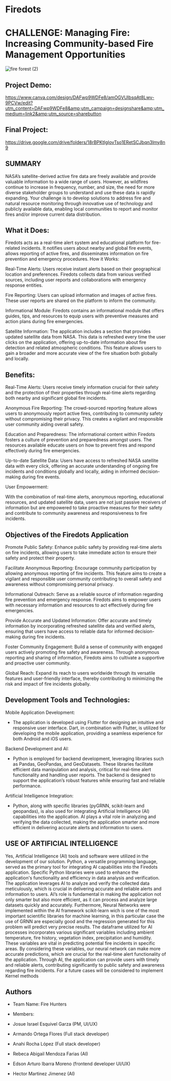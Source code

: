 # Firedots
# CHALLENGE: Managing Fire: Increasing Community-based Fire Management Opportunities
![fire forest (2)](https://github.com/Hectmtz/fireDots/assets/44554474/5ac2607b-3517-472a-bf19-5483bfd6634d)

## Project Demo: 
https://www.canva.com/design/DAFwp9WDFe8/amOGVUIbsqAt8Lwv-9PCVw/edit?utm_content=DAFwp9WDFe8&amp;utm_campaign=designshare&amp;utm_medium=link2&amp;utm_source=sharebutton

## Final Project:
https://drive.google.com/drive/folders/18rBPKtIgIovTso1ERetSCJbqn3lmy8n9

## SUMMARY
NASA’s satellite-derived active fire data are freely available and provide valuable information to a wide range of users. However, as wildfires continue to increase in frequency, number, and size, the need for more diverse stakeholder groups to understand and use these data is rapidly expanding. Your challenge is to develop solutions to address fire and natural resource monitoring through innovative use of technology and publicly available data, enabling local communities to report and monitor fires and/or improve current data distribution.

## What it Does:

Firedots acts as a real-time alert system and educational platform for fire-related incidents. It notifies users about nearby and global fire events, allows reporting of active fires, and disseminates information on fire prevention and emergency procedures.
How it Works:

Real-Time Alerts:
Users receive instant alerts based on their geographical location and preferences. Firedots collects data from various verified sources, including user reports and collaborations with emergency response entities.

Fire Reporting:
Users can upload information and images of active fires. These user reports are shared on the platform to inform the community.

Informational Module:
Firedots contains an informational module that offers guides, tips, and resources to equip users with preventive measures and action plans during fire emergencies.

Satellite Information:
The application includes a section that provides updated satellite data from NASA. This data is refreshed every time the user clicks on the application, offering up-to-date information about fire detection and related atmospheric conditions. This feature allows users to gain a broader and more accurate view of the fire situation both globally and locally.

## Benefits:

Real-Time Alerts:
Users receive timely information crucial for their safety and the protection of their properties through real-time alerts regarding both nearby and significant global fire incidents.

Anonymous Fire Reporting:
The crowd-sourced reporting feature allows users to anonymously report active fires, contributing to community safety without compromising their privacy. This creates a vigilant and responsible user community aiding overall safety.

Education and Preparedness:
The informational content within Firedots fosters a culture of prevention and preparedness amongst users. The resources available educate users on how to prevent fires and respond effectively during fire emergencies.

Up-to-date Satellite Data:
Users have access to refreshed NASA satellite data with every click, offering an accurate understanding of ongoing fire incidents and conditions globally and locally, aiding in informed decision-making during fire events.

User Empowerment:

With the combination of real-time alerts, anonymous reporting, educational resources, and updated satellite data, users are not just passive receivers of information but are empowered to take proactive measures for their safety and contribute to community awareness and responsiveness to fire incidents.

## Objectives of the Firedots Application

Promote Public Safety:
Enhance public safety by providing real-time alerts on fire incidents, allowing users to take immediate action to ensure their safety and protect their property.

Facilitate Anonymous Reporting:
Encourage community participation by allowing anonymous reporting of fire incidents. This feature aims to create a vigilant and responsible user community contributing to overall safety and awareness without compromising personal privacy.

Informational Outreach:
Serve as a reliable source of information regarding fire prevention and emergency response. Firedots aims to empower users with necessary information and resources to act effectively during fire emergencies.

Provide Accurate and Updated Information:
Offer accurate and timely information by incorporating refreshed satellite data and verified alerts, ensuring that users have access to reliable data for informed decision-making during fire incidents.

Foster Community Engagement:
Build a sense of community with engaged users actively promoting fire safety and awareness. Through anonymous reporting and sharing of information, Firedots aims to cultivate a supportive and proactive user community.

Global Reach:
Expand its reach to users worldwide through its versatile features and user-friendly interface, thereby contributing to minimizing the risk and impact of fire incidents globally.

## Development Tools and Technologies:

Mobile Application Development:
 - The application is developed using Flutter for designing an intuitive and responsive user interface. Dart, in combination with Flutter, is utilized for developing the mobile application, providing a seamless experience for both Android and iOS users.

Backend Development and AI:
 - Python is employed for backend development, leveraging libraries such as Pandas, GeoPandas, and GeoDatasets. These libraries facilitate efficient data manipulation and analysis, critical for real-time alert functionality and handling user reports. The backend is designed to support the application’s robust features while ensuring fast and reliable performance.

Artificial Intelligence Integration:
 - Python, along with specific libraries (pyGRNN, scikit-learn and geopandas), is also used for integrating Artificial Intelligence (AI) capabilities into the application. AI plays a vital role in analyzing and verifying the data collected, making the application smarter and more efficient in delivering accurate alerts and information to users.

## USE OF ARTIFICIAL INTELLIGENCE
Yes, Artificial Intelligence (AI) tools and software were utilized in the development of our solution. Python, a versatile programming language, served as the primary tool for integrating AI capabilities into the Firedots application. Specific Python libraries were used to enhance the application's functionality and efficiency in data analysis and verification. The application leverages AI to analyze and verify the collected data meticulously, which is crucial in delivering accurate and reliable alerts and information to users. AI’s role is fundamental in making the application not only smarter but also more efficient, as it can process and analyze large datasets quickly and accurately. Furthermore, Neural Networks were implemented within the AI framework scikit-learn wich is one of the most important scientific libraries for machine learning, in this particular case the use of GRNN are especially good and the regression generated for this problem will predict very precise results. The dataframe utilized for AI processes incorporates various significant variables including ambient temperature, fire history, vegetation index, precipitation and humidity. These variables are vital in predicting potential fire incidents in specific areas. By considering these variables, our neural network can make more accurate predictions, which are crucial for the real-time alert functionality of the application. Through AI, the application can provide users with timely and reliable alerts, contributing significantly to public safety and awareness regarding fire incidents. For a future cases will be considered to implement Kernel methods

## Authors

- Team Name: Fire Hunters

- Members: 
- Josue Israel Esquivel Garza (PM, UI/UX)
- Armando Ortega Flores (Full stack developer)
- Anahi Rocha López (Full stack developer)
- Rebeca Abigail Mendoza Farias (AI)
- Edson Arturo Ibarra Moreno (frontend developer UI/UX)
- Hector Martinez Jimenez (AI)
